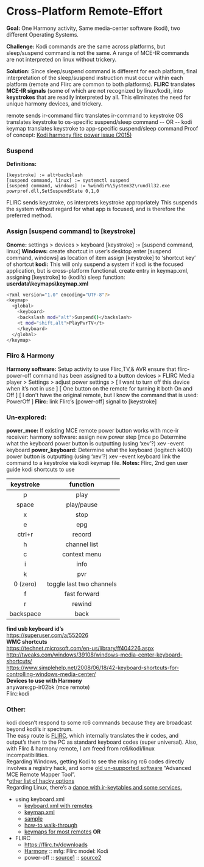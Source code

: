 
# Cross-Platform Remote-Effort

**Goal:**
One Harmony activity, Same media-center software (kodi), two different Operating Systems.

**Challenge:**
Kodi commands are the same across platforms, but sleep/suspend command is not the same.
A range of MCE-IR commands are not interpreted on linux without trickery.

**Solution:**
Since sleep/suspend command is different for each platform, final interpretation of the sleep/suspend instruction must occur within each platform (remote and Flirc are common to both platforms).
**FLIRC** translates **MCE-IR signals** (some of which are not recognized by linux/kodi), into **keystrokes** that are readily interpreted by all.
This eliminates the need for unique harmony devices, and trickery.

remote sends ir-command 
flirc translates ir-command to keystroke
OS translates keystroke to os-specific suspend/sleep command
-- OR --
kodi keymap translates keystroke to app-specific suspend/sleep command
Proof of concept:
[Kodi harmony flirc power issue (2015)](http://forum.flirc.tv/index.php?/topic/1997-flirc-harmony-kodi-and-suspend/)


### Suspend
**Definitions:**
```
[keystroke] := alt+backslash
[suspend command, linux] := systemctl suspend
[suspend command, windows] := %windir%\System32\rundll32.exe powrprof.dll,SetSuspendState 0,1,0
```

FLIRC sends keystroke, os interprets keystroke appropriately
This suspends the system without regard for what app is focused, and is therefore the preferred method.

### Assign [suspend command] to [keystroke]
**Gnome:**
settings > devices > keyboard
[keystroke] := [suspend command, linux]
**Windows:**
create shortcut in user’s desktop
enter [suspend command, windows] as location of item
assign [keystroke] to ‘shortcut key’ of shortcut
**kodi:**
This will only suspend a system if kodi is the focused application, but is cross-platform functional.
create entry in keymap.xml, assigning [keystroke] to (kodi’s) sleep function:
**userdata\keymaps\keymap.xml**
```sh
<?xml version="1.0" encoding="UTF-8"?>
<keymap>
  <global>
	<keyboard>
  	<backslash mod="alt">Suspend()</backslash>
  	<t mod="shift,alt">PlayPvrTV</t>
	</keyboard>
  </global>
</keymap>
```
### Flirc & Harmony
**Harmony software:**
Setup activity to use Flirc,TV,& AVR
ensure that flirc-power-off command has been assigned to a button
devices > FLIRC Media player > Settings > adjust power settings > 
[ I want to turn off this device when it’s not in use ]
[ One button on the remote for turning it both On and Off ]
[ I don't have the original remote, but I know the command that is used: PowerOff ]
**Flirc:**
link Flirc’s [power-off] signal to [keystroke]
### Un-explored:
**power_mce:**
If existing MCE remote power button works with mce-ir receiver:
harmony software: assign new power step [mce po
Determine what the keyboard power button is outputting (using ‘xev’?)
xev -event keyboard
**power_keyboard:**
Determine what the keyboard (logitech k400) power button is outputting (using ‘xev’?)
xev -event keyboard
link the command to a keystroke via kodi keymap file.
**Notes:**
Flirc, 2nd gen user guide
kodi shortcuts to use

keystroke | function
:--: | :--:
p | play
space | play/pause
x | stop
e | epg
ctrl+r | record
h | channel list
c | context menu
i | info
k | pvr
0 (zero) | toggle last two channels
f | fast forward
r | rewind
backspace | back

**find usb keyboard id’s**  
https://superuser.com/a/552026  
**WMC shortcuts**  
https://technet.microsoft.com/en-us/library/ff404226.aspx  
http://tweaks.com/windows/39108/windows-media-center-keyboard-shortcuts/  
https://www.simplehelp.net/2008/06/18/42-keyboard-shortcuts-for-controlling-windows-media-center/  
**Devices to use with Harmony**  
anyware:gp-ir02bk (mce remote)  
Flirc:kodi  

### Other:
kodi doesn’t respond to some rc6 commands because they are broadcast beyond kodi’s ir spectrum.  
The easy route is [FLIRC], which internally translates the ir codes, and output’s them to the PC as standard keyboard codes (super universal). Also, with Flirc & harmony remote, I am freed from rc6/kodi/linux incompatibilities.  
Regarding Windows, getting Kodi to see the missing rc6 codes directly involves a registry hack, and some [old un-supported software] “Advanced MCE Remote Mapper Tool”.  
*[other list of hacky options]  
Regarding Linux, there’s a [dance with ir-keytables and some services.](https://forum.kodi.tv/showthread.php?tid=255465&pid=2221301#pid2221301)  

- using keyboard.xml
  - [keyboard.xml with remotes](https://kodi.wiki/view/keymap#Remotes)
  - [keymap.xml](https://kodi.wiki/view/keymap)
  - [sample](https://kodi.wiki/view/Sample_MCE_remote_keyboard.xml)
  - [how-to walk-through](https://kodi.wiki/view/HOW-TO:Modify_keymaps#Where_to_find_keyboard.xml)
  - [keymaps for most remotes](https://kodi.wiki/view/Alternative_keymaps_for_most_remotes)
**OR**
- FLIRC
  - https://flirc.tv/downloads
  - [Harmony](https://support.myharmony.com/en-in/harmony-experience-with-kodi) :: mfg: Flirc model: Kodi
  - power-off :: [source1] :: [source2]

[FLIRC]: https://flirc.tv/downloads
[old un-supported software]: https://forum.kodi.tv/showthread.php?tid=164252
[other list of hacky options]: https://forum.kodi.tv/showthread.php?tid=285623&pid=2388566#pid2388566
[source1]: https://support.flirc.tv/hc/en-us/articles/200904676-Getting-flirc-to-wake-up-your-computer
[source2]: https://community.logitech.com/s/question/0D53100005r8PXhCAM/harmony-650-and-flirckodi-media-pc-cant-switch-pc-onoff

